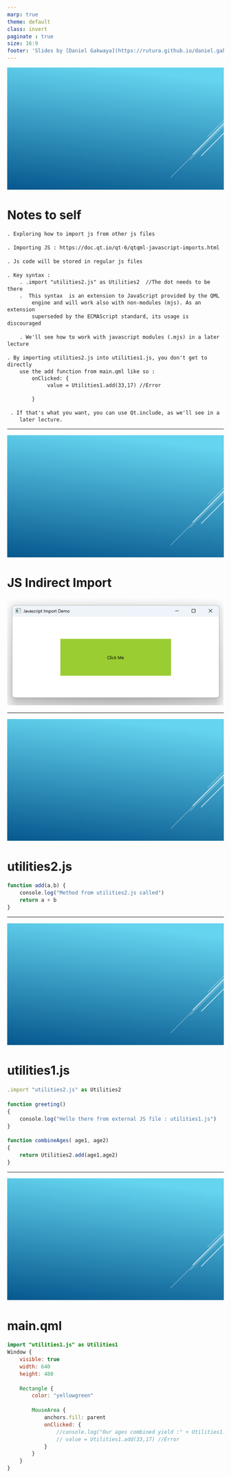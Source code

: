 ```yaml
---
marp: true
theme: default
class: invert
paginate : true
size: 16:9
footer: 'Slides by [Daniel Gakwaya](https://rutura.github.io/daniel.gakwaya/) at [LearnQtGuide](https://www.learnqt.guide/)'
---
```

![bg](images/slide_background.png)
# Notes to self
    . Exploring how to import js from other js files

    . Importing JS : https://doc.qt.io/qt-6/qtqml-javascript-imports.html

    . Js code will be stored in regular js files

    . Key syntax :
        . .import "utilities2.js" as Utilities2  //The dot needs to be there
        .  This syntax  is an extension to JavaScript provided by the QML
            engine and will work also with non-modules (mjs). As an extension
            superseded by the ECMAScript standard, its usage is discouraged

        . We'll see how to work with javascript modules (.mjs) in a later lecture

    . By importing utilities2.js into utilities1.js, you don't get to directly
        use the add function from main.qml like so :
            onClicked: {
                 value = Utilities1.add(33,17) //Error

            }

     . If that's what you want, you can use Qt.include, as we'll see in a
        later lecture.

       
---
![bg](images/slide_background.png)
# JS Indirect Import
![](images/1.png)

---
![bg](images/slide_background.png)
# utilities2.js
```qml
function add(a,b) {
    console.log("Method from utilities2.js called")
    return a + b
}

```
---
![bg](images/slide_background.png)
# utilities1.js
```qml
.import "utilities2.js" as Utilities2

function greeting()
{
    console.log("Hello there from external JS file : utilities1.js")
}

function combineAges( age1, age2)
{
    return Utilities2.add(age1,age2)
}

```
---
![bg](images/slide_background.png)
# main.qml
```qml
import "utilities1.js" as Utilities1
Window {
    visible: true
    width: 640
    height: 480

    Rectangle {
        color: "yellowgreen"

        MouseArea {
            anchors.fill: parent
            onClicked: {
                //console.log("Our ages combined yield :" + Utilities1.combineAges(33,17))
                // value = Utilities1.add(33,17) //Error
            }
        }
    }
}


```
